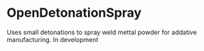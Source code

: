 # OpenDetonationSpray
Uses small detonations to spray weld mettal powder for addative manufacturing. In development
